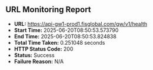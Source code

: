 ## URL Monitoring Report

- **URL:** https://api-gw1-prod1.fisglobal.com/gw/v1/health
- **Start Time:** 2025-06-20T08:50:53.573790
- **End Time:** 2025-06-20T08:50:53.824838
- **Total Time Taken:** 0.251048 seconds
- **HTTP Status Code:** 200
- **Status:** Success
- **Failure Reason:** N/A
